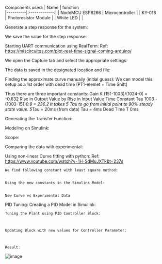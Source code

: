 Components used:
| Name   |      function      
|----------|:-------------:|
| NodeMCU ESP8266 | Microcontroller | 
| KY-018 | Photoresistor Module | 
| White LED |  |


Generate a step response for the system:





We save the value for the step response:

	

	
	
Starting UART communication using RealTerm:
	Ref: https://miscircuitos.com/plot-real-time-signal-coming-arduino/




We open the Capture tab and select the appropriate settings:



The data is saved in the designated location and file:



Finding the approximate curve manually (initial guess):
	We can model this setup as a 1st order with dead time  (PT1-elemet + Time Shift)

  Thus there are three important constants:
	Gain K	(151-1003)/(1024-0) = -0.832 	Rise in Output Value by Rise in Input Value
	Time Constant Tau	1003 - (1003-151)*0.9 = 236.2 	It takes 5 Tau to go from initial point to 90% steady state value.
		5*Tau = 20ms (from data)
		Tau = 4ms
	Dead Time T	0ms	
	
	
Generating the Transfer Function:




Modeling on Simulink:



Scope:




Comparing the data with experimental:


	
	
Using non-linear Curve fitting with python:
	Ref: https://www.youtube.com/watch?v=1H-SdMuJXTk&t=237s
	
	We find following constant with least square method:

		
	Using the new constants in the Simulink Model:

		
	New Curve vs Experimental Data

		
		
		
PID Tuning:
	Creating a PID Model in Simulink:

	
	Tuning the Plant using PID Controller Block:

		
		
	Updating Block with new values for Controller Parameter:

		
		
	Result:






![image](https://github.com/haris-mujeeb/Digital-Control-Projects/assets/57053470/4b4e40ac-1bb3-4274-a9b0-087ba1ac2195)

